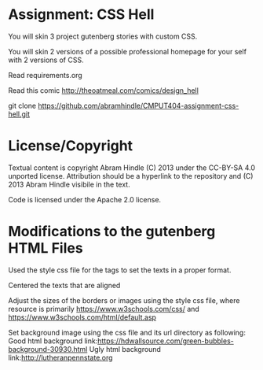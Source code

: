 Assignment: CSS Hell
====================

You will skin 3 project gutenberg stories with custom CSS.

You will skin 2 versions of a possible professional homepage for your
self with 2 versions of CSS.

Read requirements.org

Read this comic http://theoatmeal.com/comics/design_hell

git clone https://github.com/abramhindle/CMPUT404-assignment-css-hell.git

License/Copyright
=================

Textual content is copyright Abram Hindle (C) 2013 under the CC-BY-SA
4.0 unported license. Attribution should be a hyperlink to the
repository and (C) 2013 Abram Hindle visibile in the text.

Code is licensed under the Apache 2.0 license.

Modifications to the gutenberg HTML Files
=================
Used the style css file for the tags to set the texts in a proper format.

Centered the texts that are aligned

Adjust the sizes of the borders or images using the style css file, where resource is primarily https://www.w3schools.com/css/ and https://www.w3schools.com/html/default.asp

Set background image using the css file and its url directory as following: 
Good html background link:https://hdwallsource.com/green-bubbles-background-30930.html 
Ugly html background link:http://lutheranpennstate.org

